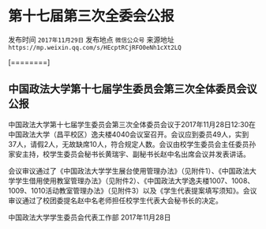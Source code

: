 # 第十七届第三次全委会公报

发布时间 `2017年11月29日` 发布地点 `微信公众号` 来源地址 `https://mp.weixin.qq.com/s/HEcptRCjRFO0eNh1cXt2LQ`

\[========\]

## 中国政法大学第十七届学生委员会第三次全体委员会议公报

中国政法大学第十七届学生委员会第三次全体委员会议于2017年11月28日12:30在中国政法大学（昌平校区）逸夫楼4040会议室召开。会议应到委员49人，实到37人，请假2人，无故缺席10人，符合规定人数。会议由校学生委员会主任委员孙家安主持，校学生委员会秘书长黄瑞宇、副秘书长赵中名出席会议并发表讲话。

会议审议通过了《中国政法大学学生展台使用管理办法》（见附件1）、《中国政法大学学生借用使用教室管理办法》（见附件2）、《中国政法大学逸夫楼1007、1008、1009、1010活动教室管理办法》（见附件3）以及《学生代表提案填写须知》。会议审议通过了校团委提名赵中名老师担任校学生代表大会秘书长的决定。

中国政法大学学生委员会代表工作部 2017年11月28日

